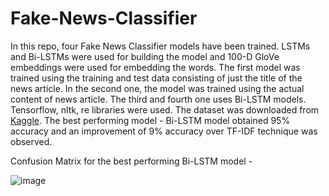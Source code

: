 # Fake-News-Classifier

In this repo, four Fake News Classifier models have been trained. LSTMs and Bi-LSTMs were used for building the model and 100-D GloVe embeddings were used for embedding the words. The first model was trained using the training and test data consisting of just the title of the news article. In the second one, the model was trained using the actual content of news article. The third and fourth one uses Bi-LSTM models. Tensorflow, nltk, re libraries were used. The dataset was downloaded from [Kaggle](https://www.kaggle.com/c/fake-news/).
The best performing model - Bi-LSTM model obtained 95% accuracy and an improvement of 9% accuracy over TF-IDF technique was observed.

Confusion Matrix for the best performing Bi-LSTM model -

![image](https://user-images.githubusercontent.com/49569284/132258303-acb776a2-dba4-4d86-b794-2b96256799b6.png)

